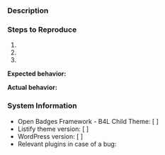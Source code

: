 ### Description
<!-- Description of the bug or feature -->


### Steps to Reproduce

1.
2.
3.

**Expected behavior:**
<!-- What you expected to happen -->

**Actual behavior:**
<!-- What actually happened -->

### System Information
* Open Badges Framework - B4L Child Theme: [  ] <!-- Theme version here -->
* Listify theme version: [  ] <!-- Enter Listify version here -->
* WordPress version: [  ] <!-- Enter WordPress version here -->
* Relevant plugins in case of a bug:      <!-- Please make sure you can reproduce this bug with no plugins activated. Sometimes issues may occur due to plugin conflicts. -->
